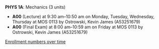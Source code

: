 **PHYS 1A**: Mechanics (3 units)

- **A00** (Lecture) at 9:30 am–10:50 am on Monday, Tuesday, Wednesday, Thursday at MOS 0113 by Ostrowski, Kevin James (A53251679)
- **A00** (Final Exam) at 8:00 am–10:59 am on Friday at MOS 0113 by Ostrowski, Kevin James (A53251679)

[Enrollment numbers over time](./PHYS1A.tsv)
